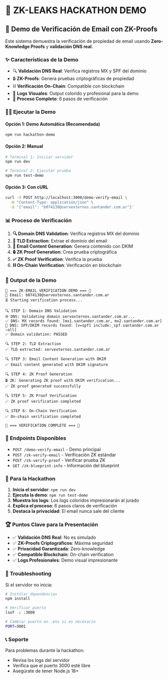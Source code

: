 # 🚀 ZK-LEAKS HACKATHON DEMO

## 🎯 Demo de Verificación de Email con ZK-Proofs

Este sistema demuestra la verificación de propiedad de email usando **Zero-Knowledge Proofs** y **validación DNS real**.

### ✨ Características de la Demo

- 🔍 **Validación DNS Real**: Verifica registros MX y SPF del dominio
- 🔒 **ZK-Proofs**: Genera pruebas criptográficas de propiedad
- ⛓️ **Verificación On-Chain**: Compatible con blockchain
- 🎨 **Logs Visuales**: Output colorido y profesional para la demo
- 🚀 **Proceso Completo**: 6 pasos de verificación

### 🏃‍♂️ Ejecutar la Demo

#### Opción 1: Demo Automática (Recomendada)
```bash
npm run hackathon-demo
```

#### Opción 2: Manual
```bash
# Terminal 1: Iniciar servidor
npm run dev

# Terminal 2: Ejecutar prueba
npm run test-demo
```

#### Opción 3: Con cURL
```bash
curl -X POST http://localhost:3000/demo-verify-email \
  -H "Content-Type: application/json" \
  -d '{"email": "b074138@servexternos.santander.com.ar"}'
```

### 📊 Proceso de Verificación

1. **🔍 Domain DNS Validation**: Verifica registros MX del dominio
2. **🔗 TLD Extraction**: Extrae el dominio del email
3. **📧 Email Content Generation**: Genera contenido con DKIM
4. **🔒 ZK Proof Generation**: Crea prueba criptográfica
5. **✅ ZK Proof Verification**: Verifica la prueba
6. **⛓️ On-Chain Verification**: Verificación en blockchain

### 🎨 Output de la Demo

```
🚀 === ZK-EMAIL VERIFICATION DEMO === 🚀
📧 Email: b074138@servexternos.santander.com.ar
⏳ Starting verification process...

🔍 STEP 1: Domain DNS Validation
🌐 DNS: Validating domain servexternos.santander.com.ar...
✅ DNS: MX records found: [mx1.santander.com.ar, mx2.santander.com.ar]
🔐 DNS: SPF/DKIM records found: [v=spf1 include:_spf.santander.com.ar ~all]
✅ Domain validation: PASSED

🔍 STEP 2: TLD Extraction
✅ TLD extracted: servexternos.santander.com.ar

🔍 STEP 3: Email Content Generation with DKIM
✅ Email content generated with DKIM signature

🔍 STEP 4: ZK Proof Generation
🔒 ZK: Generating ZK proof with DKIM verification...
✅ ZK proof generated successfully

🔍 STEP 5: ZK Proof Verification
✅ ZK proof verification completed

🔍 STEP 6: On-Chain Verification
✅ On-chain verification completed

🎉 === VERIFICATION COMPLETE === 🎉
```

### 🔧 Endpoints Disponibles

- `POST /demo-verify-email` - Demo principal
- `POST /zk-verify-email` - Verificación ZK estándar
- `POST /zk-verify-proof` - Verificar prueba ZK
- `GET /zk-blueprint-info` - Información del blueprint

### 🎯 Para la Hackathon

1. **Inicia el servidor**: `npm run dev`
2. **Ejecuta la demo**: `npm run test-demo`
3. **Muestra los logs**: Los logs coloridos impresionarán al jurado
4. **Explica el proceso**: 6 pasos claros de verificación
5. **Destaca la privacidad**: El email nunca sale del cliente

### 🏆 Puntos Clave para la Presentación

- ✅ **Validación DNS Real**: No es simulado
- ✅ **ZK-Proofs Criptográficos**: Máxima seguridad
- ✅ **Privacidad Garantizada**: Zero-knowledge
- ✅ **Compatible Blockchain**: On-chain verification
- ✅ **Logs Profesionales**: Demo visual impresionante

### 🐛 Troubleshooting

Si el servidor no inicia:
```bash
# Instalar dependencias
npm install

# Verificar puerto
lsof -i :3000

# Cambiar puerto en .env si es necesario
PORT=3001
```

### 📞 Soporte

Para problemas durante la hackathon:
- Revisa los logs del servidor
- Verifica que el puerto 3000 esté libre
- Asegúrate de tener Node.js 18+
